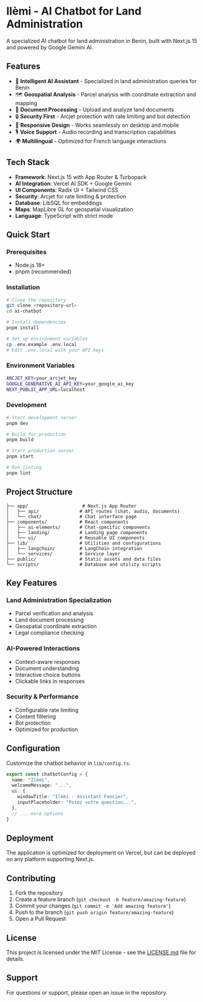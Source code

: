 # Ilèmi - AI Chatbot for Land Administration

A specialized AI chatbot for land administration in Benin, built with Next.js 15 and powered by Google Gemini AI.

## Features

- 🤖 **Intelligent AI Assistant** - Specialized in land administration queries for Benin
- 🗺️ **Geospatial Analysis** - Parcel analysis with coordinate extraction and mapping
- 📄 **Document Processing** - Upload and analyze land documents
- 🔒 **Security First** - Arcjet protection with rate limiting and bot detection
- 📱 **Responsive Design** - Works seamlessly on desktop and mobile
- 🎙️ **Voice Support** - Audio recording and transcription capabilities
- 🌍 **Multilingual** - Optimized for French language interactions

## Tech Stack

- **Framework**: Next.js 15 with App Router & Turbopack
- **AI Integration**: Vercel AI SDK + Google Gemini
- **UI Components**: Radix UI + Tailwind CSS
- **Security**: Arcjet for rate limiting & protection
- **Database**: LibSQL for embeddings
- **Maps**: MapLibre GL for geospatial visualization
- **Language**: TypeScript with strict mode

## Quick Start

### Prerequisites
- Node.js 18+
- pnpm (recommended)

### Installation

```bash
# Clone the repository
git clone <repository-url>
cd ai-chatbot

# Install dependencies
pnpm install

# Set up environment variables
cp .env.example .env.local
# Edit .env.local with your API keys
```

### Environment Variables

```bash
ARCJET_KEY=your_arcjet_key
GOOGLE_GENERATIVE_AI_API_KEY=your_google_ai_key
NEXT_PUBLIC_APP_URL=localhost
```

### Development

```bash
# Start development server
pnpm dev

# Build for production
pnpm build

# Start production server
pnpm start

# Run linting
pnpm lint
```

## Project Structure

```
├── app/                    # Next.js App Router
│   ├── api/               # API routes (chat, audio, documents)
│   └── chat/              # Chat interface page
├── components/            # React components
│   ├── ai-elements/       # Chat-specific components
│   ├── landing/           # Landing page components
│   └── ui/                # Reusable UI components
├── lib/                   # Utilities and configurations
│   ├── langchain/         # LangChain integration
│   └── services/          # Service layer
├── public/                # Static assets and data files
└── scripts/               # Database and utility scripts
```

## Key Features

### Land Administration Specialization
- Parcel verification and analysis
- Land document processing
- Geospatial coordinate extraction
- Legal compliance checking

### AI-Powered Interactions
- Context-aware responses
- Document understanding
- Interactive choice buttons
- Clickable links in responses

### Security & Performance
- Configurable rate limiting
- Content filtering
- Bot protection
- Optimized for production

## Configuration

Customize the chatbot behavior in `lib/config.ts`:

```typescript
export const chatbotConfig = {
  name: "Ilèmi",
  welcomeMessage: "...",
  ui: {
    windowTitle: "Ilèmi - Assistant Foncier",
    inputPlaceholder: "Posez votre question...",
  },
  // ... more options
}
```

## Deployment

The application is optimized for deployment on Vercel, but can be deployed on any platform supporting Next.js.

## Contributing

1. Fork the repository
2. Create a feature branch (`git checkout -b feature/amazing-feature`)
3. Commit your changes (`git commit -m 'Add amazing feature'`)
4. Push to the branch (`git push origin feature/amazing-feature`)
5. Open a Pull Request

## License

This project is licensed under the MIT License - see the [LICENSE.md](LICENSE.md) file for details.

## Support

For questions or support, please open an issue in the repository.